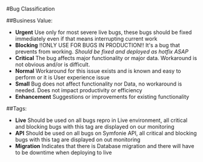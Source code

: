 #Bug Classification


##Business Value:
  * **Urgent** Use only for most severe live bugs, these bugs should be fixed immediately even if that means interrupting current work
  * **Blocking** !!ONLY USE FOR BUGS IN PRODUCTION!! It's a bug that prevents from working. _Should be fixed and deployed as hotfix ASAP_
  * **Critical** The bug affects major functionality or major data. Workaround is not obvious and/or is difficult.
  * **Normal** Workaround for this issue exists and is known and easy to perform or it is User experience issue
  * **Small** Bug does not affect functionality nor Data, no workaround is needed. Does not impact productivity or efficiency
  * **Enhancement** Suggestions or improvements for existing functionality

##Tags:
 * **Live** Should be used on all bugs repro in Live environment, all critical and blocking bugs with this tag are displayed on our monitoring
 * **API** Should be used on all bugs on Symfonie API, all critical and blocking bugs with this tag are displayed on out monitoring
 * **Migration** Indicates that there is Database migration and there will have to be downtime when deploying to live

